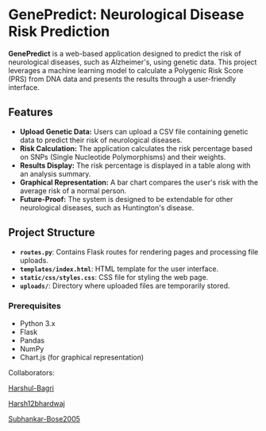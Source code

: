 # GenePredict: Neurological Disease Risk Prediction

**GenePredict** is a web-based application designed to predict the risk of neurological diseases, such as Alzheimer's, using genetic data. This project leverages a machine learning model to calculate a Polygenic Risk Score (PRS) from DNA data and presents the results through a user-friendly interface.

## Features

- **Upload Genetic Data:** Users can upload a CSV file containing genetic data to predict their risk of neurological diseases.
- **Risk Calculation:** The application calculates the risk percentage based on SNPs (Single Nucleotide Polymorphisms) and their weights.
- **Results Display:** The risk percentage is displayed in a table along with an analysis summary.
- **Graphical Representation:** A bar chart compares the user's risk with the average risk of a normal person.
- **Future-Proof:** The system is designed to be extendable for other neurological diseases, such as Huntington's disease.

## Project Structure

- **`routes.py`**: Contains Flask routes for rendering pages and processing file uploads.
- **`templates/index.html`**: HTML template for the user interface.
- **`static/css/styles.css`**: CSS file for styling the web page.
- **`uploads/`**: Directory where uploaded files are temporarily stored.


### Prerequisites

- Python 3.x
- Flask
- Pandas
- NumPy
- Chart.js (for graphical representation)
  
Collaborators:

  [Harshul-Bagri](https://github.com/Harshul-Bagri)
  
  [Harsh12bhardwaj](https://github.com/Harsh12bhardwaj)

  [Subhankar-Bose2005](https://github.com/Subhankar-Bose2005)
